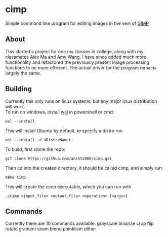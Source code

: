 # cimp
Simple command line program for editing images in the vein of [GIMP](https://www.gimp.org/)

## About
This started a project for one my classes in college, along with my classmates Alex Ma and Amy Wang. I have since added much more functionality and refactored the previously present image processing functions to be more efficient. The actual driver for the program remains largely the same.

## Building
Currently this only runs on linux systems, but any major linux distribution will work. \
To run on windows, install [wsl](https://learn.microsoft.com/en-us/windows/wsl/) in powershell or cmd:
```
wsl --install
```

This will install Ubuntu by default, to specify a distro run
```
wsl --install -d <DistroName>
```

To build, first clone the repo:
```
git clone https://github.com/ansht2000/cimp.git
```

Then cd into the created directory, it should be called cimp, and simply run:
```
make cimp
```

This will create the cimp executable, which you can run with 
```
./cimp <input_file> <output_file> <operation> [<args>]
```

## Commands
Currently there are 10 commands available:
grayscale
binarize
crop
flip
rotate
gradient
seam
blend
pointilism
dither
